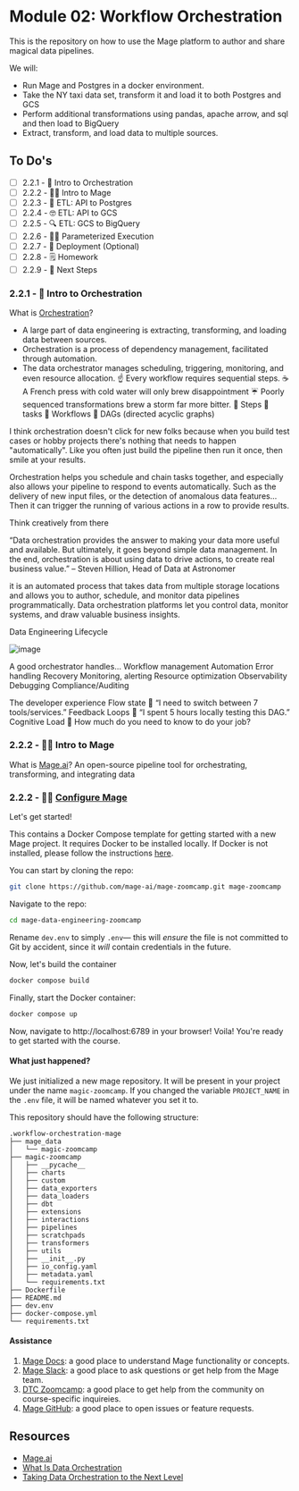 # Module 02: Workflow Orchestration

This is the repository on how to use the Mage platform to author and share magical data pipelines.

We will:

- Run Mage and Postgres in a docker environment.
- Take the NY taxi data set, transform it and load it to both Postgres and GCS
- Perform additional transformations using pandas, apache arrow, and sql and then load to BigQuery
- Extract, transform, and load data to multiple sources.

## To Do's

- [ ] 2.2.1 - 📯 Intro to Orchestration
- [ ] 2.2.2 - 🧙‍♂️ Intro to Mage
- [ ] 2.2.3 - 🐘 ETL: API to Postgres
- [ ] 2.2.4 - 🤓 ETL: API to GCS
- [ ] 2.2.5 - 🔍 ETL: GCS to BigQuery
- [ ] 2.2.6 - 👨‍💻 Parameterized Execution
- [ ] 2.2.7 - 🤖 Deployment (Optional)
- [ ] 2.2.8 - 🗒️ Homework
- [ ] 2.2.9 - 👣 Next Steps

### 2.2.1 - 📯 Intro to Orchestration

What is [Orchestration](https://www.youtube.com/watch?v=Li8-MWHhTbo&list=PL3MmuxUbc_hJed7dXYoJw8DoCuVHhGEQb&index=17)?

- A large part of data engineering is extracting, transforming, and loading data between sources.
- Orchestration is a process of dependency management, facilitated through automation.
- The data orchestrator manages scheduling, triggering, monitoring, and even resource allocation.
  ☝️ Every workflow requires sequential steps.
  ☕️ A French press with cold water will only brew disappointment
  ☔️ Poorly sequenced transformations brew a storm far more bitter.
  📕 Steps 🟰 tasks
  🔄 Workflows 🟰 DAGs (directed acyclic graphs)

I think orchestration doesn't click for new folks because when you build test cases or hobby projects there's nothing that needs to happen "automatically". Like you often just build the pipeline then run it once, then smile at your results.

Orchestration helps you schedule and chain tasks together, and especially also allows your pipeline to respond to events automatically. Such as the delivery of new input files, or the detection of anomalous data features... Then it can trigger the running of various actions in a row to provide results.

Think creatively from there

“Data orchestration provides the answer to making your data more useful and available. But ultimately, it goes beyond simple data management. In the end, orchestration is about using data to drive actions, to create real business value.” – Steven Hillion, Head of Data at Astronomer

it is an automated process that takes data from multiple storage locations and allows you to author, schedule, and monitor data pipelines programmatically. Data orchestration platforms let you control data, monitor systems, and draw valuable business insights.

Data Engineering Lifecycle

![image](https://github.com/agcdtmr/potential-pancake/assets/112581827/d63eeec4-b666-445f-a47c-81f2d4f26078)


A good orchestrator handles…
Workflow management
Automation
Error handling
Recovery
Monitoring, alerting
Resource optimization
Observability
Debugging
Compliance/Auditing

The developer experience
Flow state 🌊
“I need to switch between 7 tools/services.”
Feedback Loops 🔁
“I spent 5 hours locally testing this DAG.”
Cognitive Load 🧱
How much do you need to know to do your job?

### 2.2.2 - 🧙‍♂️ Intro to Mage

What is [Mage.ai](https://www.youtube.com/watch?v=AicKRcK3pa4&list=PL3MmuxUbc_hJed7dXYoJw8DoCuVHhGEQb&index=18)? An open-source pipeline tool for orchestrating, transforming, and integrating data

### 2.2.2 - 🧙‍♂️ [Configure Mage](https://www.youtube.com/watch?v=tNiV7Wp08XE)

Let's get started!

This contains a Docker Compose template for getting started with a new Mage project. It requires Docker to be installed locally. If Docker is not installed, please follow the instructions [here](https://docs.docker.com/get-docker/).

You can start by cloning the repo:

```bash
git clone https://github.com/mage-ai/mage-zoomcamp.git mage-zoomcamp
```

Navigate to the repo:

```bash
cd mage-data-engineering-zoomcamp
```

Rename `dev.env` to simply `.env`— this will _ensure_ the file is not committed to Git by accident, since it _will_ contain credentials in the future.

Now, let's build the container

```bash
docker compose build
```

Finally, start the Docker container:

```bash
docker compose up
```

Now, navigate to http://localhost:6789 in your browser! Voila! You're ready to get started with the course.

#### What just happened?

We just initialized a new mage repository. It will be present in your project under the name `magic-zoomcamp`. If you changed the variable `PROJECT_NAME` in the `.env` file, it will be named whatever you set it to.

This repository should have the following structure:

```
.workflow-orchestration-mage
├── mage_data
│   └── magic-zoomcamp
├── magic-zoomcamp
│   ├── __pycache__
│   ├── charts
│   ├── custom
│   ├── data_exporters
│   ├── data_loaders
│   ├── dbt
│   ├── extensions
│   ├── interactions
│   ├── pipelines
│   ├── scratchpads
│   ├── transformers
│   ├── utils
│   ├── __init__.py
│   ├── io_config.yaml
│   ├── metadata.yaml
│   └── requirements.txt
├── Dockerfile
├── README.md
├── dev.env
├── docker-compose.yml
└── requirements.txt
```

#### Assistance

1. [Mage Docs](https://docs.mage.ai/introduction/overview): a good place to understand Mage functionality or concepts.
2. [Mage Slack](https://www.mage.ai/chat): a good place to ask questions or get help from the Mage team.
3. [DTC Zoomcamp](https://github.com/DataTalksClub/data-engineering-zoomcamp/tree/main/week_2_workflow_orchestration): a good place to get help from the community on course-specific inquireies.
4. [Mage GitHub](https://github.com/mage-ai/mage-ai): a good place to open issues or feature requests.

## Resources

- [Mage.ai](https://docs.mage.ai/introduction/overview)
- [What Is Data Orchestration](https://www.astronomer.io/blog/what-is-data-orchestration)
- [Taking Data Orchestration to the Next Level](https://www.astronomer.io/blog/apache-airflow-at-astronomer-data-orchestration/)

